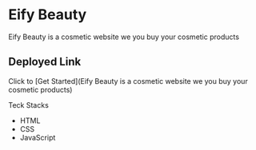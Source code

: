 # Eify Beauty
Eify Beauty is a cosmetic website we you buy your cosmetic products

## Deployed Link
Click to [Get Started](Eify Beauty is a cosmetic website we you buy your cosmetic products)

Teck Stacks 
- HTML
- CSS
- JavaScript
